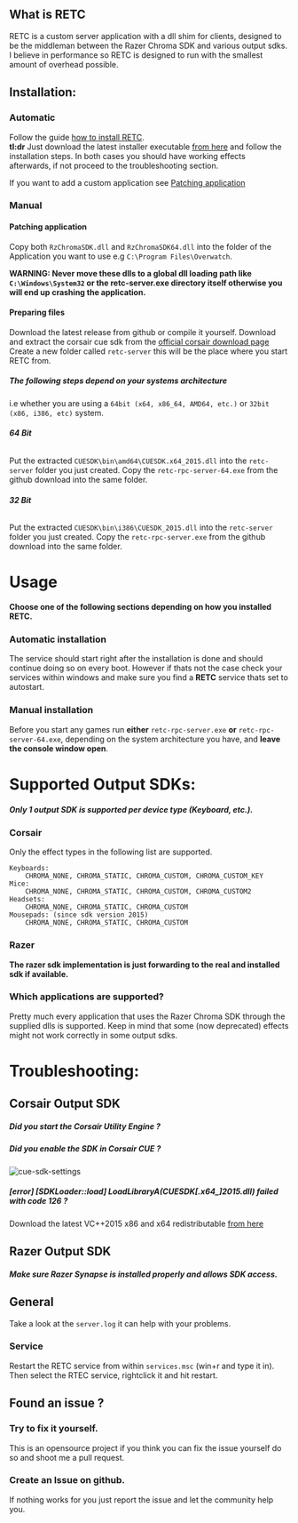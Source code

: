## What is RETC
RETC is a custom server application with a dll shim for clients, designed to be the middleman between the Razer Chroma SDK and various output sdks. 
I believe in performance so RETC is designed to run with the smallest amount of overhead possible.
## Installation:
### Automatic
Follow the guide [how to install RETC](https://github.com/MartB/RETC/wiki/Installing).  
**tl:dr**
Just download the latest installer executable [from here](https://github.com/MartB/RETC/releases/latest) and follow the installation steps. 
In both cases you should have working effects afterwards, if not proceed to the troubleshooting section.

If you want to add a custom application see [Patching application](https://github.com/MartB/RETC#patching-application)
### Manual
#### Patching application
Copy both `RzChromaSDK.dll` and `RzChromaSDK64.dll` into the folder of the Application you want to use e.g `C:\Program Files\Overwatch`.

**WARNING:
Never move these dlls to a global dll loading path like `C:\Windows\System32` or the retc-server.exe directory itself otherwise you will end up crashing the application.**
#### Preparing files
Download the latest release from github or compile it yourself.
Download and extract the corsair cue sdk from the [official corsair download page](http://downloads.corsair.com/download?item=Files/CUE/CUESDK_3.0.171.zip) 
 Create a new folder called `retc-server` this will be the place where you start RETC from.
##### The following steps depend on your systems architecture
i.e whether you are using a `64bit (x64, x86_64, AMD64, etc.)` or `32bit (x86, i386, etc)` system.
###### **64 Bit**
Put the extracted `CUESDK\bin\amd64\CUESDK.x64_2015.dll` into the `retc-server` folder you just created.
Copy the `retc-rpc-server-64.exe` from the github download into the same folder.

###### **32 Bit**
Put the extracted `CUESDK\bin\i386\CUESDK_2015.dll` into the `retc-server` folder you just created.
Copy the `retc-rpc-server.exe` from the github download into the same folder.
# Usage
**Choose one of the following sections depending on how you installed RETC.** 
### Automatic installation
The service should start right after the installation is done and should continue doing so on every boot.
However if thats not the case check your services within windows and make sure you find a **RETC** service thats set to autostart.

### Manual installation
Before you start any games run **either** `retc-rpc-server.exe` **or** `retc-rpc-server-64.exe`, depending on the system architecture you have, and **leave the console window open**.

# Supported Output SDKs:
##### Only 1 output SDK is supported per device type (Keyboard, etc.).
### Corsair
Only the effect types in the following list are supported.
```
Keyboards:
    CHROMA_NONE, CHROMA_STATIC, CHROMA_CUSTOM, CHROMA_CUSTOM_KEY
Mice:
    CHROMA_NONE, CHROMA_STATIC, CHROMA_CUSTOM, CHROMA_CUSTOM2
Headsets:
    CHROMA_NONE, CHROMA_STATIC, CHROMA_CUSTOM
Mousepads: (since sdk version 2015)
    CHROMA_NONE, CHROMA_STATIC, CHROMA_CUSTOM 
```
### Razer
**The razer sdk implementation is just forwarding to the real and installed sdk if available.**

### Which applications are supported?
Pretty much every application that uses the Razer Chroma SDK through the supplied dlls is supported.
Keep in mind that some (now deprecated) effects might not work correctly in some output sdks.

# Troubleshooting:
## Corsair Output SDK
##### Did you start the Corsair Utility Engine ?
##### Did you enable the SDK in Corsair CUE ?
![cue-sdk-settings](http://i.imgur.com/c7d7hLR.png)
##### [error] [SDKLoader::load] LoadLibraryA(CUESDK[.x64_]2015.dll) failed with code 126 ?
Download the latest VC++2015 x86 and x64 redistributable [from here](https://www.microsoft.com/en-us/download/details.aspx?id=48145)  
## Razer Output SDK
##### Make sure Razer Synapse is installed properly and allows SDK access.
## General
Take a look at the `server.log` it can help with your problems.
### Service
Restart the RETC service from within `services.msc` (win+r and type it in).
Then select the RTEC service, rightclick it and hit restart.
## Found an issue ?
### Try to fix it yourself.
This is an opensource project if you think you can fix the issue yourself do so and shoot me a pull request.
### Create an Issue on github.
If nothing works for you just report the issue and let the community help you.
